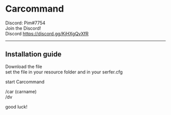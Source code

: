 # Carcommand

Discord: Pim#7754       
Join the Discord!                                                                    
Discord https://discord.gg/KjHXgQvXfR

--------------------------------------------------------
## Installation guide

Download the file     
set the file in your resource folder
and in your serfer.cfg

start Carcommand

/car (carname)                                                      
/dv

good luck!
